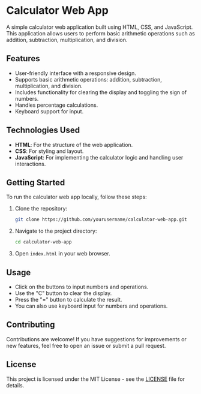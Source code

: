 # Calculator Web App

A simple calculator web application built using HTML, CSS, and JavaScript. This application allows users to perform basic arithmetic operations such as addition, subtraction, multiplication, and division.

## Features

- User-friendly interface with a responsive design.
- Supports basic arithmetic operations: addition, subtraction, multiplication, and division.
- Includes functionality for clearing the display and toggling the sign of numbers.
- Handles percentage calculations.
- Keyboard support for input.

## Technologies Used

- **HTML**: For the structure of the web application.
- **CSS**: For styling and layout.
- **JavaScript**: For implementing the calculator logic and handling user interactions.

## Getting Started

To run the calculator web app locally, follow these steps:

1. Clone the repository:
   ```bash
   git clone https://github.com/yourusername/calculator-web-app.git
   ```

2. Navigate to the project directory:
   ```bash
   cd calculator-web-app
   ```

3. Open `index.html` in your web browser.

## Usage

- Click on the buttons to input numbers and operations.
- Use the "C" button to clear the display.
- Press the "=" button to calculate the result.
- You can also use keyboard input for numbers and operations.

## Contributing

Contributions are welcome! If you have suggestions for improvements or new features, feel free to open an issue or submit a pull request.

## License

This project is licensed under the MIT License - see the [LICENSE](LICENSE) file for details.
